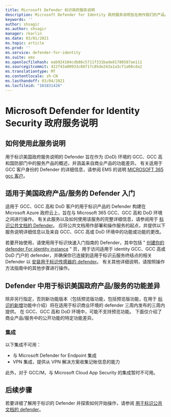 ```yaml
---
title: Microsoft Defender 标识政府服务说明
description: Microsoft Defender for Identity 政府服务说明旨在用作我们的产品/服务的概述
keywords: ''
author: shsagir
ms.author: shsagir
manager: rkarlin
ms.date: 03/01/2021
ms.topic: article
ms.prod: ''
ms.service: defender-for-identity
ms.suite: ems
ms.openlocfilehash: eab924104cdb86c5711f331bade81780587ae111
ms.sourcegitcommit: 422f43a00933c66f17c85de243a1a3cf1a08cda2
ms.translationtype: MT
ms.contentlocale: zh-CN
ms.lasthandoff: 03/04/2021
ms.locfileid: "101831426"
---
```

# <a name="microsoft-defender-for-identity-security-government-service-description"></a>Microsoft Defender for Identity Security 政府服务说明

## <a name="how-to-use-this-service-description"></a>如何使用此服务说明

用于标识美国政府服务说明的 Defender 旨在作为 (DoD) 环境的 GCC、GCC 高和国防部门中的服务产品的概述，并涵盖来自商业产品的功能差异。 有关适用于 GCC 客户身份的 Defender 的详细信息，请参阅 EMS 的说明 [MICROSOFT 365 gcc 客户](ems-govt-service-description.md#ems-for-us-gcc-high-and-dod-customers)。

## <a name="getting-started-with-defender-for-identity-for-us-government-offerings"></a>适用于美国政府产品/服务的 Defender 入门

适用于 GCC、GCC 高和 DoD 客户的用于标识产品的 Defender 构建在 Microsoft Azure 政府云上，旨在与 Microsoft 365 GCC、GCC 高和 DoD 环境之间进行操作。 有关此服务以及如何使用该服务的完整详细信息，请参阅用于 [标识公共文档的 Defender](/defender-for-identity)。 应将公共文档用作部署和操作服务的起点，并提供以下服务说明详细信息以及来自 GCC、GCC 高或 DoD 环境中的功能或功能的更改。

若要开始使用，请使用用于标识快速入门指南的 Defender，其中包括 " [创建你的 defender For identity instance](/defender-for-identity/install-step1) " 页，用于访问适用于 identity GCC、GCC 高或 DoD 门户的 defender，并确保你已连接到适用于标识云服务终结点的相关 Defender 以 [安装用于标识传感器的 defender](/defender-for-identity/install-step4)。 有关其他详细说明，请按照操作方法指南中的其他步骤进行操作。

## <a name="feature-variations-in-defender-for-identity-us-government-offerings"></a>Defender 中用于标识美国政府产品/服务的功能差异

除非另行指定，否则新功能版本（包括预览版功能，包括预览版功能，在用于 [标识的新增](/defender-for-identity/whats-new)功能中介绍）将在适用于标识商业环境的 defender 三周内发布的三周内提供。 在 GCC、GCC 高和 DoD 环境中，可能不支持预览功能。 下面仅介绍了商业产品/服务中的公开功能的特定功能差异。

### <a name="integrations"></a>集成

以下集成不可用：

- 与 Microsoft Defender for Endpoint 集成
- VPN 集成，提供从 VPN 解决方案收集记帐信息的能力

此外，对于 GCC/M，与 Microsoft Cloud App Security 的集成暂时不可用。

## <a name="next-steps"></a>后续步骤

若要详细了解用于标识的 Defender 并探索如何开始操作，请参阅 [用于标识公共文档的 defender](/defender-for-identity)。
